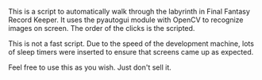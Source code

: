 This is a script to automatically walk through the labyrinth in Final Fantasy Record Keeper. It uses the pyautogui module with OpenCV to recognize images on screen. The order of the clicks is the scripted. 

This is not a fast script. Due to the speed of the development machine, lots of sleep timers were inserted to ensure that screens came up as expected.

Feel free to use this as you wish. Just don't sell it.
